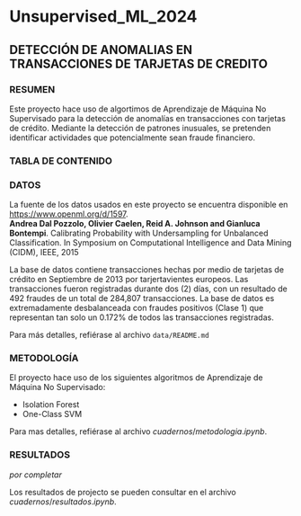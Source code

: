 # Unsupervised_ML_2024
## DETECCIÓN DE ANOMALIAS EN TRANSACCIONES DE TARJETAS DE CREDITO

### RESUMEN
Este proyecto hace uso de algortimos de Aprendizaje de Máquina No Supervisado para la detección de anomalías en transacciones con tarjetas de crédito. Mediante la detección de patrones inusuales, se pretenden identificar actividades que potencialmente sean fraude financiero.

### TABLA DE CONTENIDO


### DATOS
La fuente de los datos usados en este proyecto se encuentra disponible en https://www.openml.org/d/1597.  
**Andrea Dal Pozzolo, Olivier Caelen, Reid A. Johnson and Gianluca Bontempi**. Calibrating Probability with Undersampling for Unbalanced Classification. In Symposium on Computational Intelligence and Data Mining (CIDM), IEEE, 2015

La base de datos contiene transacciones hechas por medio de tarjetas  de crédito en Septiembre de 2013 por tarjertavientes europeos. Las transacciones fueron registradas durante dos (2) días, con un resultado de 492 fraudes de un total de 284,807 transacciones. La base de datos es extremadamente desbalanceada con fraudes positivos (Clase 1) que representan tan solo un 0.172% de todos las transacciones registradas.

Para más detalles, refiérase al archivo ```data/README.md```

### METODOLOGÍA
El proyecto hace uso de los siguientes algoritmos de Aprendizaje de Máquina No Supervisado:
- Isolation Forest
- One-Class SVM

Para mas detalles, refiérase al archivo $cuadernos/metodologia.ipynb$.

### RESULTADOS
_por completar_

Los resultados de projecto se pueden consultar en el archivo $cuadernos/resultados.ipynb$.
